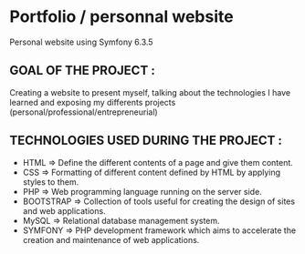 # Portfolio / personnal website

Personal website using Symfony 6.3.5

## GOAL OF THE PROJECT : 
Creating a website to present myself, talking about the technologies I have learned and exposing my differents projects (personal/professional/entrepreneurial)

## TECHNOLOGIES USED DURING THE PROJECT :
- HTML => Define the different contents of a page and give them content.
- CSS => Formatting of different content defined by HTML by applying styles to them.
- PHP => Web programming language running on the server side.
- BOOTSTRAP => Collection of tools useful for creating the design of sites and web applications.
- MySQL => Relational database management system.
- SYMFONY => PHP development framework which aims to accelerate the creation and maintenance of web applications.